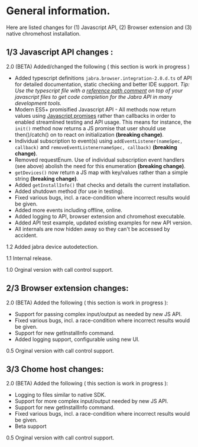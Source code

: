 # General information.

Here are listed changes for (1) Javascript API, (2) Browser extension and (3) native chromehost installation. 

## 1/3 Javascript API changes :

2.0 (BETA) Added/changed the following ( this section is work in progress )
* Added typescript definitions `jabra.browser.integration-2.0.d.ts` of API for detailed documentation, static checking and better IDE support. *Tip: Use the typescript file with a [reference path comment](https://www.typescriptlang.org/docs/handbook/triple-slash-directives.html) on top of your javascript files to get code completion for the Jabra API in many development tools.* 
* Modern ES5+ promisified Javascript API - All methods now return values using [Javascript promises](https://developer.mozilla.org/en-US/docs/Web/JavaScript/Reference/Global_Objects/Promise) rather than callbacks in order to enabled streamlined testing and API usage. This means for instance, the `init()` method now returns a JS promise that user should use then()/catch() on to react on initialization **(breaking change)**.
* Individual subscription to event(s) using `addEventListener(nameSpec, callback)` and `removeEventListenernameSpec, callback)` **(breaking change)**.
* Removed requestEnum. Use of individual subscription event handlers (see above) abolish the need for this enumeration **(breaking change)**.
* `getDevices()` now return a JS map with key/values rather than a simple string **(breaking change)**.
* Added `getInstallInfo()` that checks and details the current installation.    
* Added shutdown method (for use in testing).
* Fixed various bugs, incl. a race-condition where incorrect results would be given.
* Added more events including offline, online.
* Added logging to API, browser extension and chromehost executable.
* Added API test example, updated existing examples for new API version.
* All internals are now hidden away so they can't be accessed by accident.

1.2 Added jabra device autodetection.

1.1 Internal release.

1.0 Orginal version with call control support.

## 2/3 Browser extension changes:

2.0 (BETA) Added the following ( this section is work in progress ):
* Support for passing complex input/output as needed by new JS API.
* Fixed various bugs, incl. a race-condition where incorrect results would be given.
* Support for new getInstallInfo command.
* Added logging support, configurable using new UI.

0.5 Orginal version with call control support.

## 3/3 Chome host changes:
2.0 (BETA) Added the following ( this section is work in progress ):
* Logging to files similar to native SDK.
* Support for more complex input/output needed by new JS API.
* Support for new getInstallInfo command.
* Fixed various bugs, incl. a race-condition where incorrect results would be given.
* Beta support

0.5 Orginal version with call control support.